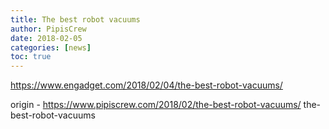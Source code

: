 ```yaml
---
title: The best robot vacuums
author: PipisCrew
date: 2018-02-05
categories: [news]
toc: true
---
```


https://www.engadget.com/2018/02/04/the-best-robot-vacuums/

origin - https://www.pipiscrew.com/2018/02/the-best-robot-vacuums/ the-best-robot-vacuums